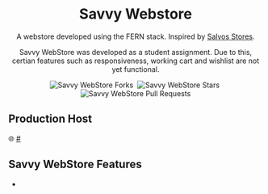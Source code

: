 <h1 align="center">Savvy Webstore</h1>

<p align="center">A webstore developed using the FERN stack. Inspired by <a href="https://www.salvosstores.com.au/">Salvos Stores</a>.</p>
<p align="center">Savvy WebStore was developed as a student assignment. Due to this, certian features such as responsiveness, working cart and wishlist are not yet functional.</p>

<div align="center">
  <img src='https://img.shields.io/github/forks/Thatskat/savvy-webstore?label=Forks&style=for-the-badge&color=%23bbf7d0' alt='Savvy WebStore Forks'/>&nbsp;
 <img src='https://img.shields.io/github/stars/Thatskat/savvy-webstore?style=for-the-badge&color=%23bbf7d0' alt='Savvy WebStore Stars'/>&nbsp;
 <img src='https://img.shields.io/github/issues-pr/Thatskat/savvy-webstore?style=for-the-badge&color=%23bbf7d0' alt='Savvy WebStore Pull Requests'/>
</div>

## Production Host

🌐 [#](#)

## Savvy WebStore Features
- 
